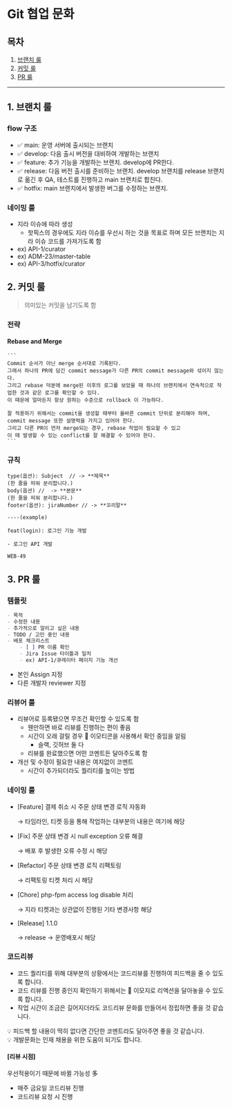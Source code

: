 # Git 협업 문화

## 목차

1. [브랜치 룰](#1-브랜치-룰)
2. [커밋 룰](#2-커밋-룰)
3. [PR 룰](#3-pr-룰)
---

## 1. 브랜치 룰

### flow 구조

- ✅ main: 운영 서버에 출시되는 브랜치
- ✅ develop: 다음 출시 버전을 대비하여 개발하는 브랜치
- ✅ feature: 추가 기능을 개발하는 브랜치. develop에 PR한다.
- ✅ release: 다음 버전 출시를 준비하는 브랜치. develop 브랜치를 release 브랜치로 옮긴 후 QA, 테스트를 진행하고 main 브랜치로 합친다.
- ✅ hotfix: main 브랜치에서 발생한 버그를 수정하는 브랜치.

### 네이밍 룰

- 지라 이슈에 따라 생성
  - 핫픽스의 경우에도 지라 이슈를 우선시 하는 것을 목표로 하며 모든 브랜치는 지라 이슈 코드를 가져가도록 함
- ex) API-1/curator
- ex) ADM-23/master-table
- ex) API-3/hotfix/curator

## 2. 커밋 룰

> 의미있는 커밋을 남기도록 함

### 전략

#### Rebase and Merge

    ```
    Commit 순서가 아닌 merge 순서대로 기록된다. 
    그래서 하나의 PR에 담긴 commit message가 다른 PR의 commit message와 섞이지 않는다. 
    그리고 rebase 덕분에 merge된 이후의 로그를 보았을 때 하나의 브랜치에서 연속적으로 작업한 것과 같은 로그를 확인할 수 있다. 
    이 때문에 얼마든지 항상 원하는 수준으로 rollback 이 가능하다.

    잘 적용하기 위해서는 commit을 생성할 때부터 올바른 commit 단위로 분리해야 하며,
    commit message 또한 설명력을 가지고 있어야 한다.
    그리고 다른 PR이 먼저 merge되는 경우, rebase 작업이 필요할 수 있고
    이 때 발생할 수 있는 conflict를 잘 해결할 수 있어야 한다.
    ```

### 규칙

```
type(옵션): Subject  // -> **제목**
(한 줄을 띄워 분리합니다.)
body(옵션) //  -> **본문**
(한 줄을 띄워 분리합니다.)
footer(옵션): jiraNumber // -> **꼬리말**

----(example)

feat(login): 로그인 기능 개발

- 로그인 API 개발

WEB-49
```

## 3. PR 룰

### 템플릿

```markdown
- 목적
- 수정한 내용
- 추가적으로 알리고 싶은 내용
- TODO / 고민 중인 내용
- 배포 체크리스트
    - [ ] PR 이름 확인
    - Jira Issue 타이틀과 일치
    - ex) API-1/큐레이터 페이지 기능 개선
```

- 본인 Assign 지정
- 다른 개발자 reviewer 지정

### 리뷰어 룰

- 리뷰어로 등록됐으면 무조건 확인할 수 있도록 함
  - 웬만하면 바로 리뷰를 진행하는 편이 좋음
  - 시간이 오래 걸릴 경우 👀 이모티콘을 사용해서 확인 중임을 알림
    - 슬랙, 깃허브 둘 다
  - 리뷰를 완료했으면 어떤 코멘트든 달아주도록 함
- 개선 및 수정이 필요한 내용은 여지없이 코멘트
  - 시간이 추가되더라도 퀄리티를 높이는 방법

### 네이밍 룰

- [Feature] 결제 취소 시 주문 상태 변경 로직 자동화

    → 타임라인, 티켓 등을 통해 작업하는 대부분의 내용은 여기에 해당

- [Fix] 주문 상태 변경 시 null exception 오류 해결

    → 배포 후 발생한 오류 수정 시 해당

- [Refactor] 주문 상태 변경 로직 리팩토링

    → 리팩토링 티켓 처리 시 해당

- [Chore] php-fpm access log disable 처리

    → 지라 티켓과는 상관없이 진행된 기타 변경사항 해당

- [Release] 1.1.0

    → release -> 운영배포시 해당

### 코드리뷰

- 코드 퀄리티를 위해 대부분의 상황에서는 코드리뷰를 진행하여 피드백을 줄 수 있도록 합니다.
- 코드 리뷰를 진행 중인지 확인하기 위해서는 👀 이모지로 리액션을 달아놓을 수 있도록 합니다.
- 작업 시간이 조금은 길어지더라도 코드리뷰 문화를 만들어서 정립하면 좋을 것 같습니다.

<aside> 💡 피드백 할 내용이 딱히 없다면 간단한 코멘트라도 달아주면 좋을 것 같습니다.

</aside>

<aside> 💡 개발문화는 인재 채용을 위한 도움이 되기도 합니다.

</aside>

#### [리뷰 시점]

우선적용이기 때문에 바뀔 가능성 多

- 매주 금요일 코드리뷰 진행
- 코드리뷰 요청 시 진행
